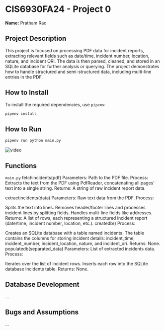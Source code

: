 # CIS6930FA24 - Project 0

**Name:** Pratham Rao

## Project Description
This project is focused on processing PDF data for incident reports, extracting relevant fields such as date/time, incident number, location, nature, and incident ORI. The data is then parsed, cleaned, and stored in an SQLite database for further analysis or querying. The project demonstrates how to handle structured and semi-structured data, including multi-line entries in the PDF.

## How to Install
To install the required dependencies, use `pipenv`:

```bash
pipenv install
```

## How to Run
```bash
pipenv run python main.py
```
![video](video)


## Functions
`main.py`
fetchincidents(pdf)
Parameters: Path to the PDF file.
Process: Extracts the text from the PDF using PdfReader, concatenating all pages' text into a single string.
Returns: A string of raw incident report data.

extractincidents(data)
Parameters: Raw text data from the PDF.
Process:

Splits the text into lines.
Removes header/footer lines and processes incident lines by splitting fields.
Handles multi-line fields like addresses. Returns: A list of rows, each representing a structured incident report (date/time, incident number, location, etc.).
createdb()
Process:

Creates an SQLite database with a table named incidents.
The table contains the columns for storing incident details: incident_time, incident_number, incident_location, nature, and incident_ori.
Returns: None.
populatedb(separated_data)
Parameters: List of extracted incidents data.
Process:

Iterates over the list of incident rows.
Inserts each row into the SQLite database incidents table.
Returns: None.

## Database Development
...

## Bugs and Assumptions
...
